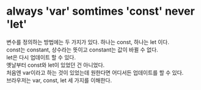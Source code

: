 # always 'var' somtimes 'const' never 'let'

변수를 정의하는 방법에는 두 가지가 있다. 하나는 const, 하나는 let 이다. <br>
const는 constant, 상수라는 뜻이고  constant는 값이 바뀔 수 없다.<br>
let은 다시 업데이트 할 수 있다. <br>
옛날부터 const와 let이 있었던 건 아니었다.<br> 
처음엔 var이라고 하는 것이 있었는데 원한다면 어디서든 업데이트를 할 수 있다.<br>
브라우저는 var, const, let 세 가지를 이해한다.<br>
